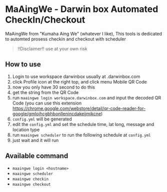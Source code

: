 # MaAingWe - Darwin box Automated CheckIn/Checkout

MaAingWe from "Kumaha Aing We" (whatever I like), This tools is dedicated to automted prosess checkin and checkout with scheduler

> !!Disclaimer!! use at your own risk

## How to use

1. Login to use workspace darwinbox usually at <workspace>.darwinbox.com
2. click Profile icon at the right top, and click menu Mobile QR Code
3. now you only have 30 second to do this
4. get the string from the QR Code
5. run `maaingwe login workspace.darwinbox.com` and input the decoded QR Code (you can use this extension https://chrome.google.com/webstore/detail/qr-code-reader-for-google/gmloihcgbhbonllenincdakeijmikcne)
6. `config.yml` will be generated
7. edit the `config.yml` and set the schedule time, lat long, message and location type
8. run `maaingwe scheduler` to run the following schedule at `config.yml`
9. just wait and it will run

## Available command

- `maaingwe login <hostname>`
- `maaingwe scheduler`
- `maaingwe checkin`
- `maaingwe checkout`